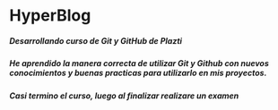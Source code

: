 # HyperBlog 

##### Desarrollando curso de Git y GitHub de Plazti

##### He aprendido la manera correcta de utilizar Git y Github con nuevos conocimientos y buenas practicas para utilizarlo en mis proyectos.

##### Casi termino el curso, luego al finalizar realizare un examen
